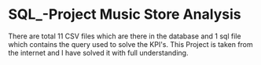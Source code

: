 # SQL_-Project Music Store Analysis

There are total 11 CSV files which are there in the database and 1 sql file which contains the query used to solve the KPI's. 
This Project is taken from the internet and I have solved it with full understanding. 
